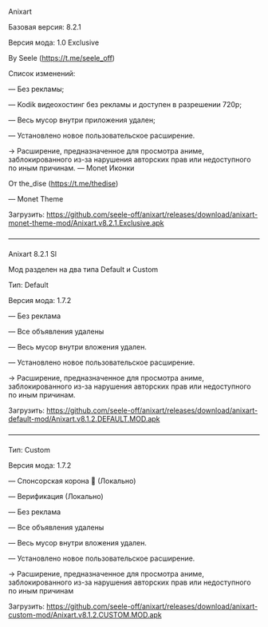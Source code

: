 Anixart

Базовая версия: 8.2.1

Версия мода: 1.0 Exclusive

By Seele (https://t.me/seele_off)


Список изменений:

— Без рекламы;

— Kodik видеохостинг без рекламы и доступен в разрешении 720p;

— Весь мусор внутри приложения удален;

— Установлено новое пользовательское расширение.

→ Расширение, предназначенное для просмотра аниме, заблокированного из-за нарушения авторских прав или недоступного по иным причинам.
— Monet Иконки

От the_dise (https://t.me/thedise)

— Monet Theme

Загрузить: https://github.com/seele-off/anixart/releases/download/anixart-monet-theme-mod/Anixart.v8.2.1.Exclusive.apk

————————————————————————————————————

Anixart 8.2.1 Sl

Мод разделен на два типа
Default и Custom


Тип: Default

Версия мода: 1.7.2

— Без реклама

— Все объявления удалены

— Весь мусор внутри вложения удален.

— Установлено новое пользовательское расширение.

→ Расширение, предназначенное для просмотра аниме, заблокированного из-за нарушения авторских прав или недоступного по иным причинам.

Загрузить: https://github.com/seele-off/anixart/releases/download/anixart-default-mod/Anixart.v8.1.2.DEFAULT.MOD.apk

————————————————————————————————————

Тип: Custom

Версия мода: 1.7.2

— Спонсорская корона 👑 (Локально)

— Верификация (Локально)

— Без реклама

— Все объявления удалены

— Весь мусор внутри вложения удален.

— Установлено новое пользовательское расширение.

→ Расширение, предназначенное для просмотра аниме, заблокированного из-за нарушения авторских прав или недоступного по иным причинам

Загрузить: https://github.com/seele-off/anixart/releases/download/anixart-custom-mod/Anixart.v8.1.2.CUSTOM.MOD.apk
